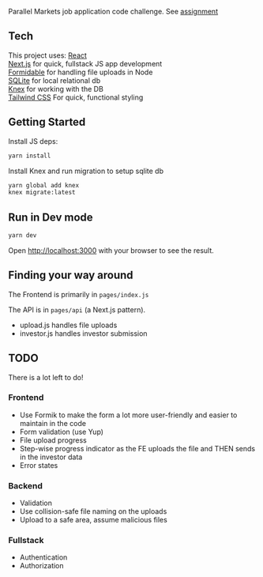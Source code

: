 Parallel Markets job application code challenge.
See [assignment](https://gist.github.com/bmuller/341e89cf87083119ad1241f5b896fa7c)

## Tech

This project uses:
[React](http://reactjs.org)  
[Next.js](http://nextjs.org) for quick, fullstack JS app development  
[Formidable](https://github.com/node-formidable/formidable) for handling file uploads in Node  
[SQLite](https://www.sqlite.org/index.html) for local relational db  
[Knex](http://knexjs.org) for working with the DB  
[Tailwind CSS](https://tailwindcss.com) For quick, functional styling

## Getting Started

Install JS deps:

```bash
yarn install
```

Install Knex and run migration to setup sqlite db

```bash
yarn global add knex
knex migrate:latest
```

## Run in Dev mode

```bash
yarn dev
```

Open [http://localhost:3000](http://localhost:3000) with your browser to see the result.

## Finding your way around

The Frontend is primarily in `pages/index.js`

The API is in `pages/api` (a Next.js pattern).

- upload.js handles file uploads
- investor.js handles investor submission

## TODO

There is a lot left to do!

### Frontend

- Use Formik to make the form a lot more user-friendly and easier to maintain in the code
- Form validation (use Yup)
- File upload progress
- Step-wise progress indicator as the FE uploads the file and THEN sends in the investor data
- Error states

### Backend

- Validation
- Use collision-safe file naming on the uploads
- Upload to a safe area, assume malicious files

### Fullstack

- Authentication
- Authorization
